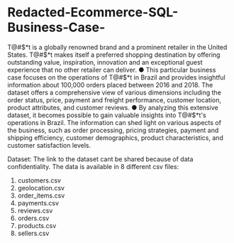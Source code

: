 # Redacted-Ecommerce-SQL-Business-Case-

T@#$*t is a globally renowned brand and a prominent retailer in the United States. 
T@#$*t makes itself a preferred shopping destination by offering outstanding value, 
inspiration, innovation and an exceptional guest experience that no other retailer can 
deliver. 
● This particular business case focuses on the operations of T@#$*t in Brazil and provides 
insightful information about 100,000 orders placed between 2016 and 2018. The 
dataset offers a comprehensive view of various dimensions including the order status, 
price, payment and freight performance, customer location, product attributes, and 
customer reviews.
● By analyzing this extensive dataset, it becomes possible to gain valuable insights into 
T@#$*t's operations in Brazil. The information can shed light on various aspects of the 
business, such as order processing, pricing strategies, payment and shipping efficiency, 
customer demographics, product characteristics, and customer satisfaction levels.

Dataset: The link to the dataset cant be shared because of data confidentiality.
The data is available in 8 different csv files:
1. customers.csv
2. geolocation.csv
3. order_items.csv
4. payments.csv
5. reviews.csv
6. orders.csv
7. products.csv
8. sellers.csv



